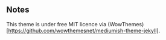 ## Notes

This theme is under free MIT licence via (WowThemes)[https://github.com/wowthemesnet/mediumish-theme-jekyll].
